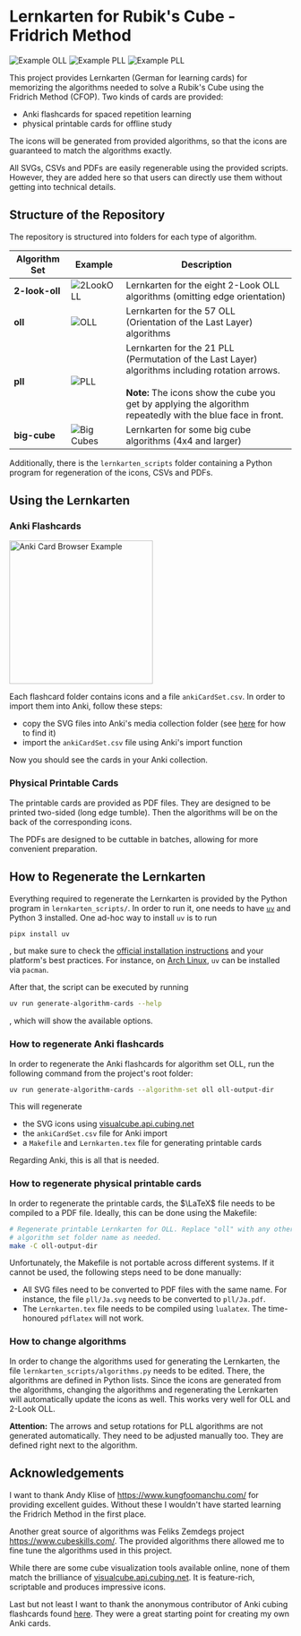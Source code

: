 # Lernkarten for Rubik's Cube - Fridrich Method

![Example OLL](<./oll/S1 - 5.svg>)
![Example PLL](<./pll-with-arrows/Ra.svg>)
![Example PLL](<./big-cubes/5x5x5 Parity.svg>)

This project provides Lernkarten (German for learning cards) for memorizing the algorithms
needed to solve a Rubik's Cube using the Fridrich Method (CFOP). Two kinds of
cards are provided:

* Anki flashcards for spaced repetition learning
* physical printable cards for offline study

The icons will be generated from provided algorithms, so that the icons are
guaranteed to match the algorithms exactly.

All SVGs, CSVs and PDFs are easily regenerable using the provided scripts.
However, they are added here so that users can directly use them without
getting into technical details.

## Structure of the Repository

The repository is structured into folders for each type of algorithm.

| Algorithm Set | Example | Description |
|---------------|---------|-------------|
| **2-look-oll** | ![2LookOLL](<./2LookOLL/2LOLL 5.svg>) | Lernkarten for the eight 2-Look OLL algorithms (omitting edge orientation) |
| **oll** | ![OLL](<./oll/I3 - 55.svg>) | Lernkarten for the 57 OLL (Orientation of the Last Layer) algorithms |
| **pll** | ![PLL](<./pll-with-arrows/Y.svg>) | Lernkarten for the 21 PLL (Permutation of the Last Layer) algorithms including rotation arrows.<br><br>**Note:** The icons show the cube you get by applying the algorithm repeatedly with the blue face in front.|
| **big-cube** | ![Big Cubes](<./big-cubes/4x4x4 OLL Parity.svg>) | Lernkarten for some big cube algorithms (4x4 and larger) |

Additionally, there is the `lernkarten_scripts` folder containing a Python
program for regeneration of the icons, CSVs and PDFs.

## Using the Lernkarten

### Anki Flashcards

<img src="./docs/images/screenshot_anki_Ja.png" alt="Anki Card Browser Example" width="256"/>

Each flashcard folder contains icons and a file `ankiCardSet.csv`. In order to import them
into Anki, follow these steps:

* copy the SVG files into Anki's media collection folder (see
  [here](https://superuser.com/q/963526/913769) for how to find it)
* import the `ankiCardSet.csv` file using Anki's import function

Now you should see the cards in your Anki collection.

### Physical Printable Cards

The printable cards are provided as PDF files. They are designed to be printed
two-sided (long edge tumble). Then the algorithms will be on the back of the
corresponding icons.

The PDFs are designed to be cuttable in batches, allowing for more convenient
preparation.

## How to Regenerate the Lernkarten

Everything required to regenerate the Lernkarten is provided by the Python
program in `lernkarten_scripts/`. In order to run it, one needs to have
[`uv`](https://docs.astral.sh/uv/) and Python 3 installed. One ad-hoc way to
install `uv` is to run

```bash
pipx install uv
```

, but make sure to check the [official installation
instructions](https://docs.astral.sh/uv/getting-started/installation/) and your
platform's best practices. For instance, on [Arch
Linux](https://archlinux.org/), `uv` can be installed via `pacman`.

After that, the script can be executed by running

```bash
uv run generate-algorithm-cards --help
```

, which will show the available options.

### How to regenerate Anki flashcards

In order to regenerate the Anki flashcards for algorithm set OLL, run the
following command from the project's root folder:

```bash
uv run generate-algorithm-cards --algorithm-set oll oll-output-dir
```

This will regenerate

* the SVG icons using
  [visualcube.api.cubing.net](https://visualcube.api.cubing.net)
* the `ankiCardSet.csv` file for Anki import
* a `Makefile` and `Lernkarten.tex` file for generating printable cards

Regarding Anki, this is all that is needed.

### How to regenerate physical printable cards

In order to regenerate the printable cards, the $\LaTeX$ file needs to be
compiled to a PDF file. Ideally, this can be done using the Makefile:

```bash
# Regenerate printable Lernkarten for OLL. Replace "oll" with any other
# algorithm set folder name as needed.
make -C oll-output-dir
```

Unfortunately, the Makefile is not portable across different systems. If it
cannot be used, the following steps need to be done manually:

* All SVG files need to be converted to PDF files with the same name. For
  instance, the file `pll/Ja.svg` needs to be converted to `pll/Ja.pdf`.
* The `Lernkarten.tex` file needs to be compiled using `lualatex`. The
  time-honoured `pdflatex` will not work.


### How to change algorithms

In order to change the algorithms used for generating the Lernkarten, the
file `lernkarten_scripts/algorithms.py` needs to be edited. There, the
algorithms are defined in Python lists. Since the icons are generated from the
algorithms, changing the algorithms and regenerating the Lernkarten will
automatically update the icons as well. This works very well for OLL and
2-Look OLL.

**Attention:** The arrows and setup rotations for PLL algorithms are not
generated automatically. They need to be adjusted manually too. They are
defined right next to the algorithm.


## Acknowledgements

I want to thank Andy Klise of https://www.kungfoomanchu.com/ for providing
excellent guides. Without these I wouldn't have started learning the
Fridrich Method in the first place.

Another great source of algorithms was Feliks Zemdegs project
https://www.cubeskills.com/. The provided algorithms there allowed me to fine
tune the algorithms used in this project.

While there are some cube visualization tools available online, none of them
match the brilliance of
[visualcube.api.cubing.net](https://visualcube.api.cubing.net). It is
feature-rich, scriptable and produces impressive icons.

Last but not least I want to thank the anonymous contributor of Anki cubing
flashcards found [here](https://ankiweb.net/shared/by-author/916788332).
They were a great starting point for creating my own Anki cards.
